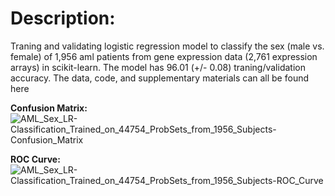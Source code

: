 # Description:

Traning and validating logistic regression model to classify the sex (male vs. female) of 1,956 aml patients from gene expression data (2,761 expression arrays) in scikit-learn. The model has 96.01 (+/- 0.08) traning/validation accuracy. The data, code, and supplementary materials can all be found here


**Confusion Matrix:**
![AML_Sex_LR-Classification_Trained_on_44754_ProbSets_from_1956_Subjects-Confusion_Matrix](https://user-images.githubusercontent.com/39611565/202942023-45e5523f-7761-4e26-9aaa-cd12d96379c1.png)


**ROC Curve:**
![AML_Sex_LR-Classification_Trained_on_44754_ProbSets_from_1956_Subjects-ROC_Curve](https://user-images.githubusercontent.com/39611565/202941935-889f9d50-7c9f-4260-83f4-cc65b6943883.png)

